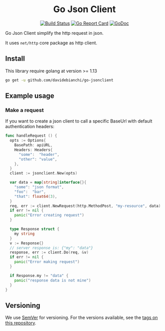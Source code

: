<div align="center">

# Go Json Client

[![Build Status][github-actions-svg]][github-actions]
[![Go Report Card][go-report-card]][go-report-card-link]
[![GoDoc][godoc-svg]][godoc-link]

</div>

Go Json Client simplify the http request in json.

It uses `net/http` core package as http client.


## Install

This library require golang at version >= 1.13

```sh
go get -u github.com/davidebianchi/go-jsonclient
```

## Example usage

### Make a request

If you want to create a json client to call a specific BaseUrl with default
authentication headers:

```go
func handleRequest () {
  opts := Options{
    BasePath: apiURL,
    Headers: Headers{
      "some":  "header",
      "other": "value",
    },
  }
  client := jsonclient.New(opts)

  var data = map[string]interface{}{
    "some": "json format",
    "foo":  "bar",
    "that": float64(3),
  }
  req, err := client.NewRequest(http.MethodPost, "my-resource", data)
  if err != nil {
    panic("Error creating request")
  }

  type Response struct {
    my string
  }
  v := Response{}
  // server response is: {"my": "data"}
  response, err := client.Do(req, &v)
  if err != nil {
    panic("Error making request")
  }

  if Response.my != "data" {
    panic("response data is not mine")
  }
}
```

## Versioning

We use [SemVer][semver] for versioning. For the versions available,
see the [tags on this repository](https://github.com/mia-platform/terraform-google-project/tags).

[github-actions]: https://github.com/davidebianchi/go-jsonclient/actions
[github-actions-svg]: https://github.com/davidebianchi/go-jsonclient/workflows/Test%20and%20build/badge.svg
[godoc-svg]: https://godoc.org/github.com/davidebianchi/go-jsonclient?status.svg
[godoc-link]: https://pkg.go.dev/github.com/davidebianchi/go-jsonclient
[go-report-card]: https://goreportcard.com/badge/github.com/davidebianchi/go-jsonclient
[go-report-card-link]: https://goreportcard.com/report/github.com/davidebianchi/go-jsonclient
[semver]: https://semver.org/
